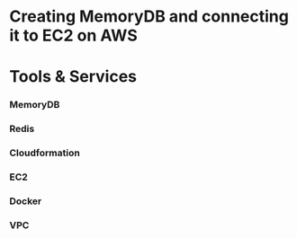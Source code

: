 # Creating MemoryDB and connecting it to EC2 on AWS
# Tools & Services
### MemoryDB
### Redis
### Cloudformation
### EC2
### Docker
### VPC
## 

